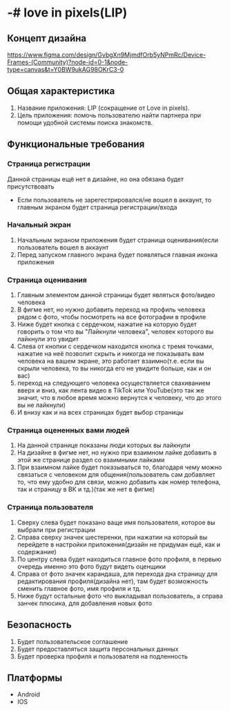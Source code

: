 # -# love in pixels(LIP)
## Концепт дизайна
https://www.figma.com/design/GvbgXn9MjmdfOrb5yNPmRc/Device-Frames-(Community)?node-id=0-1&node-type=canvas&t=Y0BW9ukAG98OKrC3-0
## Общая характеристика
1. Название приложения: LIP (сокращение от Love in pixels).
2. Цель приложения: помочь пользователю найти партнера при помощи удобной системы поиска знакомств.
## Функциональные требования
### Страница регистрации
Данной страницы ещё нет в дизайне, но она обязана будет присутствовать
- Если пользователь не зарегестрировался/не вошел в аккаунт, то главным экраном будет страница регистрации/входа
### Начальный экран
1. Начальным экраном приложения будет страница оценивания(если пользователь вошел в аккаунт
2. Перед запуском главного экрана будет появляться главная иконка приложения
### Страница оценивания
1. Главным элементом данной страницы будет являться фото/видео человека
2. В фигме нет, но нужно добавить переход на профиль человека рядом с фото, чтобы посмотреть на все фотографии в профиле
3. Ниже будет кнопка с сердечком, нажатие на которую будет говорить о том что вы "Лайкнули человека", человек которого вы лайкнули это увидит
4. Слева от кнопки с сердечком находится кнопка с тремя точками, нажатие на неё позволит скрыть и никогда не показывать вам человека на вашем экране, это работает взаимно(т.е. если вы скрыли человека, то вы никогда его не увидите больше, как и он вас)
5. переход на следующего человека осуществляется свахиванием вверх и вниз, как лента видео в TikTok или YouTube(это так же значит, что в любое время можно вернутся к человеку, что до этого вы не лайкнули)
6. И внизу как и на всех страницах будет выбор страницы
### Страница оцененных вами людей
1. На данной странице показаны люди которых вы лайкнули
2. На дизайне в фигме нет, но нужно при взаимном лайке добавить в этой же странице раздел со взаимными лайками
3. При взаимном лайке будет показываться то, благодаря чему можно связаться с человеком для общения(пользователь сам добавляет то, что ему удобно для связи, можно добавить как номер телефона, так и страницу в ВК и тд.)(так же нет в фигме)
### Страница пользователя
1. Сверху слева будет показано ваще имя пользователя, которое вы выбрали при регистрации
2. Справа сверху значек шестеренки, при нажатии на который вы перейдете в настройки приложения(дизайн не придуман ещё, как и содержание)
3. По центру слева будет находиться главное фото профиля, в первыю очередь именно это фото будут видеть оценщики
4. Справа от фото значек карандаша, для перехода дна страницу для редактирования профиля(дизайна нет), там будет возможность сменить главное фото, имя профиля и тд.
5. Ниже будут остальные фото что выкладывал пользователь, а справа занчек плюсика, для добавления новых фото
## Безопасность
1. Будет пользовательское соглашение
2. Будет предоставляться защита персональных данных
3. Будет проверка профиля и пользователя на подленность
## Платформы
- Android
- IOS

